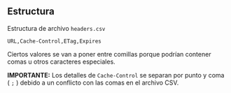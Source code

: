 ## Estructura
Estructura de archivo `headers.csv`
```
URL,Cache-Control,ETag,Expires
```
Ciertos valores se van a poner entre comillas porque podrían contener comas u otros caracteres especiales.

**IMPORTANTE:** Los detalles de `Cache-Control` se separan por punto y coma ( `;` ) debido a un conflicto con las comas en el archivo CSV.